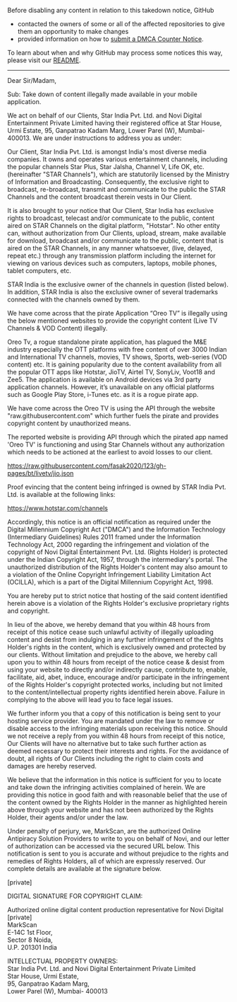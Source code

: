 Before disabling any content in relation to this takedown notice, GitHub
- contacted the owners of some or all of the affected repositories to give them an opportunity to make changes
- provided information on how to [submit a DMCA Counter Notice](https://docs.github.com/en/articles/guide-to-submitting-a-dmca-counter-notice).

To learn about when and why GitHub may process some notices this way, please visit our [README](https://github.com/github/dmca/blob/master/README.md).

---

Dear Sir/Madam,

Sub: Take down of content illegally made available in your mobile application.

We act on behalf of our Clients, Star India Pvt. Ltd. and Novi Digital Entertainment Private Limited having their registered office at Star House, Urmi Estate, 95, Ganpatrao Kadam Marg, Lower Parel (W), Mumbai- 400013. We are under instructions to address you as under:

Our Client, Star India Pvt. Ltd. is amongst India's most diverse media companies. It owns and operates various entertainment channels, including the popular channels Star Plus, Star Jalsha, Channel V, Life OK, etc. (hereinafter "STAR Channels"), which are statutorily licensed by the Ministry of Information and Broadcasting. Consequently, the exclusive right to broadcast, re-broadcast, transmit and communicate to the public the STAR Channels and the content broadcast therein vests in Our Client.

It is also brought to your notice that Our Client, Star India has exclusive rights to broadcast, telecast and/or communicate to the public, content aired on STAR Channels on the digital platform, "Hotstar". No other entity can, without authorization from Our Clients, upload, stream, make available for download, broadcast and/or communicate to the public, content that is aired on the STAR Channels, in any manner whatsoever, (live, delayed, repeat etc.) through any transmission platform including the internet for viewing on various devices such as computers, laptops, mobile phones, tablet computers, etc.

STAR India is the exclusive owner of the channels in question (listed below). In addition, STAR India is also the exclusive owner of several trademarks connected with the channels owned by them.

We have come across that the pirate Application “Oreo TV” is illegally using the below mentioned websites to provide the copyright content (Live TV Channels & VOD Content) illegally.

 

Oreo Tv, a rogue standalone pirate application, has plagued the M&E industry especially the OTT platforms with free content of over 3000 Indian and International TV channels, movies, TV shows, Sports, web-series (VOD content) etc. It is gaining popularity due to the content availability from all the popular OTT apps like Hotstar, JioTV, Airtel TV, SonyLiv, Voot18 and Zee5. The application is available on Android devices via 3rd party application channels. However, it’s unavailable on any official platforms such as Google Play Store, i-Tunes etc. as it is a rogue pirate app.


We have come across the Oreo TV is using the API through the website "raw.githubusercontent.com" which further fuels the pirate and provides copyright content by unauthorized means.

The reported website is providing API through which the pirated app named  'Oreo TV'  is functioning and using Star Channels without any authorization which needs to be actioned at the earliest to avoid losses to our client.

https://raw.githubusercontent.com/fasak2020/123/gh-pages/bt/livetv/jio.json  

Proof evincing that the content being infringed is owned by STAR India Pvt. Ltd. is available at the following links:

https://www.hotstar.com/channels

 Accordingly, this notice is an official notification as required under the Digital Millennium Copyright Act ("DMCA") and the Information Technology (Intermediary Guidelines) Rules 2011 framed under the Information Technology Act, 2000 regarding the infringement and violation of the copyright of Novi Digital Entertainment Pvt. Ltd. (Rights Holder) is protected under the Indian Copyright Act, 1957, through the intermediary's portal. The unauthorized distribution of the Rights Holder's content may also amount to a violation of the Online Copyright Infringement Liability Limitation Act (OCILLA), which is a part of the Digital Millennium Copyright Act, 1998.

You are hereby put to strict notice that hosting of the said content identified herein above is a violation of the Rights Holder's exclusive proprietary rights and copyright.

In lieu of the above, we hereby demand that you within 48 hours from receipt of this notice cease such unlawful activity of illegally uploading content and desist from indulging in any further infringement of the Rights Holder's rights in the content, which is exclusively owned and protected by our clients. Without limitation and prejudice to the above, we hereby call upon you to within 48 hours from receipt of the notice cease & desist from using your website to directly and/or indirectly cause, contribute to, enable, facilitate, aid, abet, induce, encourage and/or participate in the infringement of the Rights Holder's copyright protected works, including but not limited to the content/intellectual property rights identified herein above. Failure in complying to the above will lead you to face legal issues.

We further inform you that a copy of this notification is being sent to your hosting service provider. You are mandated under the law to remove or disable access to the infringing materials upon receiving this notice. Should we not receive a reply from you within 48 hours from receipt of this notice, Our Clients will have no alternative but to take such further action as deemed necessary to protect their interests and rights. For the avoidance of doubt, all rights of Our Clients including the right to claim costs and damages are hereby reserved.

We believe that the information in this notice is sufficient for you to locate and take down the infringing activities complained of herein. We are providing this notice in good faith and with reasonable belief that the use of the content owned by the Rights Holder in the manner as highlighted herein above through your website and has not been authorized by the Rights Holder, their agents and/or under the law.

Under penalty of perjury, we, MarkScan, are the authorized Online Antipiracy Solution Providers to write to you on behalf of Novi, and our letter of authorization can be accessed via the secured URL below. This notification is sent to you is accurate and without prejudice to the rights and remedies of Rights Holders, all of which are expressly reserved. Our complete details are available at the signature below.

[private]

DIGITAL SIGNATURE FOR COPYRIGHT CLAIM:

Authorized online digital content production representative for Novi Digital  
[private]  
MarkScan  
E-14C 1st Floor,  
Sector 8 Noida,  
U.P. 201301 India  

INTELLECTUAL PROPERTY OWNERS:  
Star India Pvt. Ltd. and Novi Digital Entertainment Private Limited  
Star House, Urmi Estate,  
95, Ganpatrao Kadam Marg,  
Lower Parel (W), Mumbai- 400013
